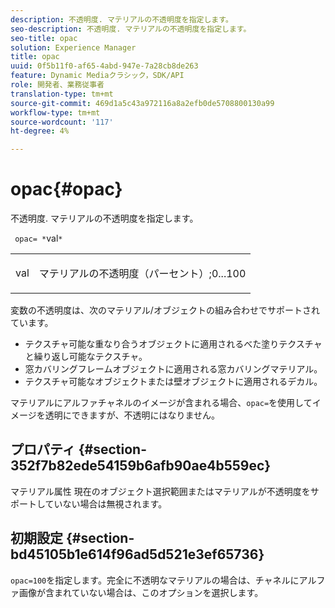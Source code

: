 ```yaml
---
description: 不透明度. マテリアルの不透明度を指定します。
seo-description: 不透明度. マテリアルの不透明度を指定します。
seo-title: opac
solution: Experience Manager
title: opac
uuid: 0f5b11f0-af65-4abd-947e-7a28cb8de263
feature: Dynamic Mediaクラシック，SDK/API
role: 開発者、業務従事者
translation-type: tm+mt
source-git-commit: 469d1a5c43a972116a8a2efb0de5708800130a99
workflow-type: tm+mt
source-wordcount: '117'
ht-degree: 4%

---
```



# opac{#opac}

不透明度. マテリアルの不透明度を指定します。

` opac= *`val`*`

<table id="simpletable_6AB8CD75F526469FBC9FEAE049792EF2"> 
 <tr class="strow"> 
  <td class="stentry"> <p> <span class="varname"> val  </span> </p> </td> 
  <td class="stentry"> <p>マテリアルの不透明度（パーセント）;0...100 </p> </td> 
 </tr> 
</table>

変数の不透明度は、次のマテリアル/オブジェクトの組み合わせでサポートされています。

* テクスチャ可能な重なり合うオブジェクトに適用されるべた塗りテクスチャと繰り返し可能なテクスチャ。
* 窓カバリングフレームオブジェクトに適用される窓カバリングマテリアル。
* テクスチャ可能なオブジェクトまたは壁オブジェクトに適用されるデカル。

マテリアルにアルファチャネルのイメージが含まれる場合、`opac=`を使用してイメージを透明にできますが、不透明にはなりません。

## プロパティ {#section-352f7b82ede54159b6afb90ae4b559ec}

マテリアル属性 現在のオブジェクト選択範囲またはマテリアルが不透明度をサポートしていない場合は無視されます。

## 初期設定 {#section-bd45105b1e614f96ad5d521e3ef65736}

`opac=100`を指定します。完全に不透明なマテリアルの場合は、チャネルにアルファ画像が含まれていない場合は、このオプションを選択します。
